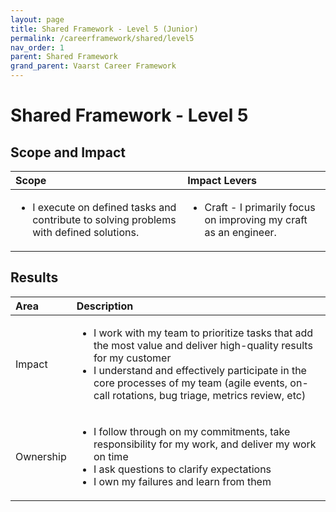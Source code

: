 ```yaml
---
layout: page
title: Shared Framework - Level 5 (Junior)
permalink: /careerframework/shared/level5
nav_order: 1
parent: Shared Framework
grand_parent: Vaarst Career Framework
---
```


# Shared Framework - Level 5

## Scope and Impact

| Scope        | Impact Levers     |
|:-------------|:------------------|
| <ul><li>I execute on defined tasks and contribute to solving problems with defined solutions.</li></ul> | <ul><li>Craft - I primarily focus on improving my craft as an engineer.</li></ul> |

## Results

|Area          | Description       |
|:-------------|:------------------|
| Impact           | <ul><li> I work with my team to prioritize tasks that add the most value and deliver high-quality results for my customer</li><li>I understand and effectively participate in the core processes of my team (agile events, on-call rotations, bug triage, metrics review, etc)</li></ul>|
|Ownership|<ul><li>I follow through on my commitments, take responsibility for my work, and deliver my work on time</li><li>I ask questions to clarify expectations </li><li>I own my failures and learn from them</li></ul>|